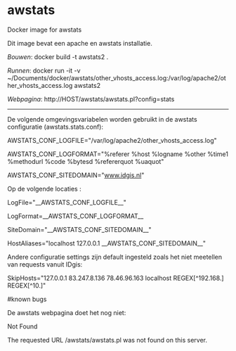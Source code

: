 # awstats
Docker image for awstats

Dit image bevat een apache en awstats installatie. 

_Bouwen_: docker build -t awstats2 .

_Runnen_: docker run -it  -v ~/Documents/docker/awstats/other_vhosts_access.log:/var/log/apache2/other_vhosts_access.log awstats2

_Webpagina_: http://HOST/awstats/awstats.pl?config=stats

------

De volgende omgevingsvariabelen worden gebruikt in de awstats configuratie (awstats.stats.conf):

 AWSTATS_CONF_LOGFILE="/var/log/apache2/other_vhosts_access.log"
 
 AWSTATS_CONF_LOGFORMAT="%referer %host %logname %other %time1 %methodurl %code %bytesd %refererquot %uaquot"
 
 AWSTATS_CONF_SITEDOMAIN="www.idgis.nl"
 
Op de volgende locaties :

 LogFile="\_\_AWSTATS_CONF_LOGFILE\_\_"

 LogFormat=\_\_AWSTATS_CONF_LOGFORMAT\_\_

 SiteDomain="\_\_AWSTATS_CONF_SITEDOMAIN\_\_"

 HostAliases="localhost 127.0.0.1 \_\_AWSTATS_CONF_SITEDOMAIN\_\_"

Andere configuratie settings zijn default ingesteld zoals het niet meetellen van requests vanuit IDgis:

SkipHosts="127.0.0.1 83.247.8.136 78.46.96.163 localhost REGEX[^192\.168\.] REGEX[^10\.]"

#known bugs

De awstats webpagina doet het nog niet:

Not Found

The requested URL /awstats/awstats.pl was not found on this server.
